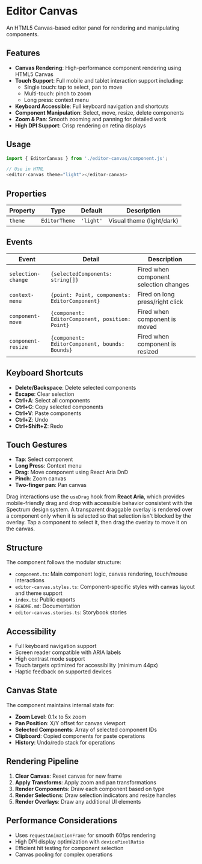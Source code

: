 # Editor Canvas

An HTML5 Canvas-based editor panel for rendering and manipulating components.

## Features

- **Canvas Rendering**: High-performance component rendering using HTML5 Canvas
- **Touch Support**: Full mobile and tablet interaction support including:
  - Single touch: tap to select, pan to move
  - Multi-touch: pinch to zoom
  - Long press: context menu
- **Keyboard Accessible**: Full keyboard navigation and shortcuts
- **Component Manipulation**: Select, move, resize, delete components
- **Zoom & Pan**: Smooth zooming and panning for detailed work
- **High DPI Support**: Crisp rendering on retina displays

## Usage

```typescript
import { EditorCanvas } from './editor-canvas/component.js';

// Use in HTML
<editor-canvas theme="light"></editor-canvas>
```

## Properties

| Property | Type          | Default   | Description               |
| -------- | ------------- | --------- | ------------------------- |
| `theme`  | `EditorTheme` | `'light'` | Visual theme (light/dark) |

## Events

| Event              | Detail                                          | Description                            |
| ------------------ | ----------------------------------------------- | -------------------------------------- |
| `selection-change` | `{selectedComponents: string[]}`                | Fired when component selection changes |
| `context-menu`     | `{point: Point, components: EditorComponent}`   | Fired on long press/right click        |
| `component-move`   | `{component: EditorComponent, position: Point}` | Fired when component is moved          |
| `component-resize` | `{component: EditorComponent, bounds: Bounds}`  | Fired when component is resized        |

## Keyboard Shortcuts

- **Delete/Backspace**: Delete selected components
- **Escape**: Clear selection
- **Ctrl+A**: Select all components
- **Ctrl+C**: Copy selected components
- **Ctrl+V**: Paste components
- **Ctrl+Z**: Undo
- **Ctrl+Shift+Z**: Redo

## Touch Gestures

- **Tap**: Select component
- **Long Press**: Context menu
- **Drag**: Move component using React Aria DnD
- **Pinch**: Zoom canvas
- **Two-finger pan**: Pan canvas

Drag interactions use the `useDrag` hook from **React Aria**, which provides
mobile-friendly drag and drop with accessible behavior consistent with the
Spectrum design system. A transparent draggable overlay is rendered over a
component only when it is selected so that selection isn't blocked by the
overlay.
Tap a component to select it, then drag the overlay to move it on the canvas.

## Structure

The component follows the modular structure:

- `component.ts`: Main component logic, canvas rendering, touch/mouse interactions
- `editor-canvas.styles.ts`: Component-specific styles with canvas layout and theme support
- `index.ts`: Public exports
- `README.md`: Documentation
- `editor-canvas.stories.ts`: Storybook stories

## Accessibility

- Full keyboard navigation support
- Screen reader compatible with ARIA labels
- High contrast mode support
- Touch targets optimized for accessibility (minimum 44px)
- Haptic feedback on supported devices

## Canvas State

The component maintains internal state for:

- **Zoom Level**: 0.1x to 5x zoom
- **Pan Position**: X/Y offset for canvas viewport
- **Selected Components**: Array of selected component IDs
- **Clipboard**: Copied components for paste operations
- **History**: Undo/redo stack for operations

## Rendering Pipeline

1. **Clear Canvas**: Reset canvas for new frame
2. **Apply Transforms**: Apply zoom and pan transformations
3. **Render Components**: Draw each component based on type
4. **Render Selections**: Draw selection indicators and resize handles
5. **Render Overlays**: Draw any additional UI elements

## Performance Considerations

- Uses `requestAnimationFrame` for smooth 60fps rendering
- High DPI display optimization with `devicePixelRatio`
- Efficient hit testing for component selection
- Canvas pooling for complex operations
